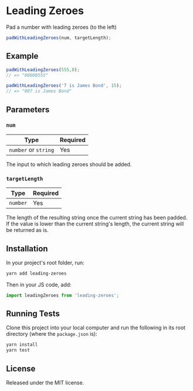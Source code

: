# Leading Zeroes

Pad a number with leading zeroes (to the left)

```typescript
padWithLeadingZeroes(num, targetLength);
```

## Example

```js
padWithLeadingZeroes(555,8); 
// => "00000555"

padWithLeadingZeroes('7 is James Bond', 15);
// => "007 is James Bond"
```

## Parameters

### `num`

| Type                 | Required |
|----------------------|----------|
| `number` or `string` | Yes      |

The input to which leading zeroes should be added.

### `targetLength`

| Type     | Required |
|----------|----------|
| `number` | Yes      |

The length of the resulting string once the current string has been padded. If 
the value is lower than the current string's length, the current string will be 
returned as is.

## Installation

In your project's root folder, run:

```bash
yarn add leading-zeroes
```

Then in your JS code, add:

```typescript
import leadingZeroes from 'leading-zeroes';
```

## Running Tests

Clone this project into your local computer and run the following in its root
directory (where the `package.json` is):

```bash
yarn install
yarn test
```

## License

Released under the MIT license.